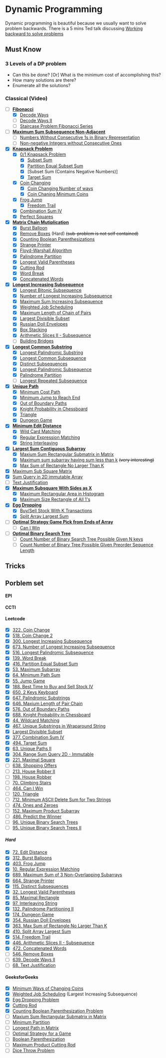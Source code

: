 # Dynamic Programming 
Dynamic programming is beautiful because we usually want to solve problem backwards.
There is a 5 mins Ted talk discussing [Working backward to solve problems](https://www.youtube.com/watch?v=v34NqCbAA1c)

## Must Know
### 3 Levels of a DP problem
* Can this be done? [Or] What is the minimum cost of accomplishing this?
* How many solutions are there?
* Enumerate all the solutions?

### Classical (Video)
- [ ] **[Fibonacci](https://www.youtube.com/watch?v=e0CAbRVYAWg)**
    - [x] [Decode Ways](https://www.youtube.com/watch?v=aCKyFYF9_Bg)
    - [ ] [Decode Ways II](https://leetcode.com/problems/decode-ways-ii/description/)
    - [ ] [Staircase Problem Fibonacci Series](http://www.geeksforgeeks.org/count-ways-reach-nth-stair/)
- [ ] **[Maximum Sum Subsequence Non-Adjacent](http://www.geeksforgeeks.org/maximum-sum-such-that-no-two-elements-are-adjacent/)**
    - [ ] [Numbers Without Consecutive 1s in Binary Representation](http://www.geeksforgeeks.org/count-number-binary-strings-without-consecutive-1s/)
    - [ ] [Non-negative Integers without Consecutive Ones](https://leetcode.com/problems/non-negative-integers-without-consecutive-ones/description/)
- [x] **[Knapsack Problem](https://www.utdallas.edu/~scniu/OPRE-6201/documents/DP3-Knapsack.pdf)**
    - [x] [0/1 Knapsack Problem](https://www.youtube.com/watch?v=8LusJS5-AGo&index=1&list=PLrmLmBdmIlpsHaNTPP_jHHDx_os9ItYXr)
        - [x] [Subset Sum](https://www.youtube.com/watch?v=s6FhG--P7z0&list=PLrmLmBdmIlpsHaNTPP_jHHDx_os9ItYXr&index=4)
        - [x] [Partition Equal Subset Sum](https://leetcode.com/problems/partition-equal-subset-sum/description/)
        - [x] [Subset Sum (Contains Negative Numbers)]
        - [x] [Target Sum](https://leetcode.com/problems/target-sum/description/)
    - [x] [Coin Changing](https://www.youtube.com/watch?v=NJasGk)
        - [x] [Coin Changing Number of ways](https://www.youtube.com/watch?v=_fgjrs570YE&index=10&list=PLrmLmBdmIlpsHaNTPP_jHHDx_os9ItYXr)
        - [x] [Coin Chaning Minimum Coins](https://www.youtube.com/watch?v=NJasGk)
    - [x] [Frog Jump](https://leetcode.com/problems/frog-jump/discuss/)
        - [x] [Freedom Trail](https://leetcode.com/problems/freedom-trail/description/)
    - [x] [Combination Sum IV](https://leetcode.com/problems/combination-sum-iv/description/)
    - [x] [Perfect Squares](https://leetcode.com/problems/perfect-squares/description/)
- [x] **[Matrix Chain Mutiplication](https://www.youtube.com/watch?v=vgLJZMUfnsU&list=PLrmLmBdmIlpsHaNTPP_jHHDx_os9ItYXr&index=3)**
    - [x] [Burst Balloon](https://www.youtube.com/watch?v=IFNibRVgFBo&list=PLrmLmBdmIlpsHaNTPP_jHHDx_os9ItYXr&index=30)
    - [x] [Remove Boxes](https://leetcode.com/problems/remove-boxes/description/) (Hard) ~~(sub-problem is not self contained)~~
    - [x] [Counting Boolean Parenthesizations](https://www.youtube.com/watch?v=oyj9tRZhmis)
    - [x] [Strange Printer](https://leetcode.com/problems/strange-printer/description/)
    - [x] [Floyd-Warshall Algorithm](https://en.wikipedia.org/wiki/Floyd%E2%80%93Warshall_algorithm)
    - [x] [Palindrome Partition](https://www.youtube.com/watch?v=lDYIvtBVmgo&list=PLrmLmBdmIlpsHaNTPP_jHHDx_os9ItYXr&index=26)
    - [x] [Longest Valid Parentheses](https://leetcode.com/problems/longest-valid-parentheses/discuss/)
    - [x] [Cutting Rod](https://www.youtube.com/watch?v=IRwVmTmN6go&index=14&list=PLrmLmBdmIlpsHaNTPP_jHHDx_os9ItYXr)
    - [x] [Word Break](https://www.youtube.com/watch?v=WepWFGxiwRs&list=PLrmLmBdmIlpsHaNTPP_jHHDx_os9ItYXr&index=19)
    - [x] [Concatenated Words](https://leetcode.com/problems/concatenated-words/discuss/)
- [x] **[Longest Increasing Subsequence](https://www.youtube.com/watch?v=CE2b_-XfVDk&index=7&list=PLrmLmBdmIlpsHaNTPP_jHHDx_os9ItYXr)**
    - [x] [Longest Bitonic Subsequence](https://www.youtube.com/watch?v=TWHytKnOPaQ&list=PLrmLmBdmIlpsHaNTPP_jHHDx_os9ItYXr&index=36)
    - [x] [Number of Longest Increasing Subsequence](https://www.youtube.com/watch?v=SFCiuIJu17Y)
    - [x] [Maximum Sum Increasing Subsequence](https://www.youtube.com/watch?v=99ssGWhLPUE&list=PLrmLmBdmIlpsHaNTPP_jHHDx_os9ItYXr&index=28)
    - [x] [Weighted Job Scheduling](https://www.youtube.com/watch?v=cr6Ip0J9izc&list=PLrmLmBdmIlpsHaNTPP_jHHDx_os9ItYXr&index=12)
    - [x] [Maximum Length of Chain of Pairs](https://www.youtube.com/watch?v=v-HIXptqM3Q)
    - [x] [Largest Divisible Subset](https://leetcode.com/problems/largest-divisible-subset/description/)
    - [x] [Russian Doll Envelopes](https://leetcode.com/problems/russian-doll-envelopes/description/)
    - [x] [Box Stacking](https://www.youtube.com/watch?v=9mod_xRB-O0&index=23&list=PLrmLmBdmIlpsHaNTPP_jHHDx_os9ItYXr)
    - [x] [Arithmetic Slices II - Subsequence](https://leetcode.com/problems/arithmetic-slices-ii-subsequence/description/)
    - [ ] [Building Bridges](https://www.youtube.com/watch?v=w6tSmS86C4w)
- [x] **[Longest Common Substring](https://www.youtube.com/watch?v=BysNXJHzCEs&index=16&list=PLrmLmBdmIlpsHaNTPP_jHHDx_os9ItYXr)**
    - [x] [Longest Palindromic Substring](https://www.youtube.com/watch?v=HBtiDHIOK9A)
    - [x] [Longest Common Subsequence](https://www.youtube.com/watch?v=NnD96abizww&index=2&list=PLrmLmBdmIlpsHaNTPP_jHHDx_os9ItYXr)
    - [x] [Distinct Subsequences](https://leetcode.com/problems/distinct-subsequences/description/)
    - [x] [Longest Palindromic Subsequence](https://www.youtube.com/watch?v=_nCsPn7_OgI&index=9&list=PLrmLmBdmIlpsHaNTPP_jHHDx_os9ItYXr)
    - [x] [Palindrome Partition](https://www.youtube.com/watch?v=lDYIvtBVmgo&list=PLrmLmBdmIlpsHaNTPP_jHHDx_os9ItYXr&index=26)
    - [ ] [Longest Repeated Subsequence](http://www.geeksforgeeks.org/longest-repeated-subsequence/)
- [x] **[Unique Path](https://leetcode.com/problems/unique-paths/description/)**
    - [x] [Minimum Cost Path](https://www.youtube.com/watch?v=lBRtnuxg-gU&list=PLrmLmBdmIlpsHaNTPP_jHHDx_os9ItYXr&index=20)
    - [x] [Minimum Jump to Reach End](https://www.youtube.com/watch?v=cETfFsSTGJI&list=PLrmLmBdmIlpsHaNTPP_jHHDx_os9ItYXr&index=21)
    - [x] [Out of Boundary Paths](http://www.cnblogs.com/grandyang/p/6927921.html)
    - [x] [Knight Probability in Chessboard](https://www.youtube.com/watch?v=MyJvMydR2G4)
    - [x] [Triangle](https://www.youtube.com/watch?v=ITV2CglqkWU)
    - [x] [Dungeon Game](https://leetcode.com/problems/dungeon-game/description/)
- [x] **[Minimum Edit Distance](https://www.youtube.com/watch?v=We3YDTzNXEk&list=PLrmLmBdmIlpsHaNTPP_jHHDx_os9ItYXr&index=8)**
    - [x] [Wild Card Matching](https://www.youtube.com/watch?v=3ZDZ-N0EPV0&index=25&list=PLrmLmBdmIlpsHaNTPP_jHHDx_os9ItYXr)
    - [x] [Regular Expression Matching](https://www.youtube.com/watch?v=l3hda49XcDE&index=24&list=PLrmLmBdmIlpsHaNTPP_jHHDx_os9ItYXr)
    - [x] [String Interleaving](https://www.youtube.com/watch?v=ih2OZ9-M3OM&list=PLrmLmBdmIlpsHaNTPP_jHHDx_os9ItYXr&index=32)
- [x] **[Largest Sum Contiguous Subarray](http://www.geeksforgeeks.org/largest-sum-contiguous-subarray/)**
    - [x] [Maxium Sum Rectangular Submatrix in Matrix](https://www.youtube.com/watch?v=yCQN096CwWM&index=15&list=PLrmLmBdmIlpsHaNTPP_jHHDx_os9ItYXr)
    - [x] [Maximum sum subarray having sum less than k](https://www.quora.com/Given-an-array-of-integers-A-and-an-integer-k-find-a-subarray-that-contains-the-largest-sum-subject-to-a-constraint-that-the-sum-is-less-than-k) ~~(very interesting)~~
    - [x] [Max Sum of Rectangle No Larger Than K](https://leetcode.com/problems/max-sum-of-rectangle-no-larger-than-k/description/) 
- [x] [Maximum Sub Square Matrix](https://www.youtube.com/watch?v=_Lf1looyJMU&index=29&list=PLrmLmBdmIlpsHaNTPP_jHHDx_os9ItYXr)
- [x] [Sum Query in 2D immutable Array](https://www.youtube.com/watch?v=PwDqpOMwg6U&index=40&list=PLrmLmBdmIlpsHaNTPP_jHHDx_os9ItYXr)
- [ ] [Text Justification](https://www.youtube.com/watch?v=RORuwHiblPc&index=18&list=PLrmLmBdmIlpsHaNTPP_jHHDx_os9ItYXr)
- [x] **[Maximum Subsquare With Sides as X](https://www.youtube.com/watch?v=vi_1eHCsR9A&list=PLrmLmBdmIlpsHaNTPP_jHHDx_os9ItYXr&index=42)**
    - [x] [Maximum Rectangular Area in Histogram](https://www.youtube.com/watch?v=ZmnqCZp9bBs)
    - [x] [Maximum Size Rectangle of All 1's](https://www.youtube.com/watch?v=g8bSdXCG-lA&list=PLrmLmBdmIlpsHaNTPP_jHHDx_os9ItYXr&index=17)
- [x] **[Egg Dropping](https://www.youtube.com/watch?v=3hcaVyX00_4&index=13&list=PLrmLmBdmIlpsHaNTPP_jHHDx_os9ItYXr)**
    - [x] [Buy/Sell Stock With K Transactions](https://www.youtube.com/watch?v=oDhu5uGq_ic&index=22&list=PLrmLmBdmIlpsHaNTPP_jHHDx_os9ItYXr)
    - [x] [Split Array Largest Sum](https://leetcode.com/problems/split-array-largest-sum/description/)
- [ ] **[Optimal Strategy Game Pick from Ends of Array](https://www.youtube.com/watch?v=WxpIHvsu1RI&list=PLrmLmBdmIlpsHaNTPP_jHHDx_os9ItYXr&index=33)**
    - [ ] [Can I Win](https://www.youtube.com/watch?v=PI3buD1dOJ8)
- [ ] **[Optimal Binary Search Tree](https://www.youtube.com/watch?v=hgA4xxlVvfQ&index=5&list=PLrmLmBdmIlpsHaNTPP_jHHDx_os9ItYXr)**
    - [ ] [Count Number of Binary Search Tree Possible Given N keys](https://www.youtube.com/watch?v=YDf982Lb84o&list=PLrmLmBdmIlpsHaNTPP_jHHDx_os9ItYXr&index=37)
    - [ ] [Count Number of Binary Tree Possible GIven Preorder Sequence Length](https://www.youtube.com/watch?v=RUB5ZPfKcnY&index=41&list=PLrmLmBdmIlpsHaNTPP_jHHDx_os9ItYXr)

## Tricks

## Porblem set

#### EPI

#### CCTI

#### Leetcode
- [x] [322. Coin Change](https://leetcode.com/problems/coin-change/description/)
- [x] [518. Coin Change 2](https://leetcode.com/problems/coin-change-2/description/)
- [x] [300. Longest Increasing Subsequence](https://leetcode.com/problems/longest-increasing-subsequence/description/)
- [x] [673. Number of Longest Increasing Subsequence](https://leetcode.com/problems/number-of-longest-increasing-subsequence/description/)
- [x] [516. Longest Palindromic Subsequence](https://leetcode.com/problems/longest-palindromic-subsequence/discuss/)
- [x] [139. Word Break](https://leetcode.com/problems/word-break/description/)
- [x] [416. Partition Equal Subset Sum](https://leetcode.com/problems/partition-equal-subset-sum/description/)
- [x] [53. Maximum Subarray](https://leetcode.com/problems/maximum-subarray/description/)
- [x] [64. Minimum Path Sum](https://leetcode.com/problems/minimum-path-sum/description/)
- [x] [55. Jump Game](https://leetcode.com/problems/jump-game/description/)
- [x] [188. Best Time to Buy and Sell Stock IV](https://leetcode.com/problems/best-time-to-buy-and-sell-stock-iv/description/)
- [x] [650. 2 Keys Keyboard](https://leetcode.com/tag/dynamic-programming/)
- [x] [647. Palindromic Substrings](https://leetcode.com/problems/palindromic-substrings/description/)
- [x] [646. Maxium Length of Pair Chain](https://leetcode.com/problems/maximum-length-of-pair-chain/description/)
- [x] [576. Out of Boundary Paths](https://leetcode.com/problems/out-of-boundary-paths/discuss/)
- [x] [688. Knight Probability in Chessboard](https://www.youtube.com/watch?v=MyJvMydR2G4)
- [x] [44. Wildcard Matching](https://leetcode.com/problems/wildcard-matching/description/)
- [x] [467. Unique Substrings in Wraparound String](https://leetcode.com/problems/unique-substrings-in-wraparound-string/description/)
- [x] [Largest Divisible Subset](https://leetcode.com/problems/largest-divisible-subset/description/)
- [x] [377. Combination Sum IV](https://leetcode.com/problems/combination-sum-iv/description/)
- [x] [494. Target Sum](https://leetcode.com/problems/target-sum/description/)
- [x] [63. Unique Paths II](https://leetcode.com/problems/unique-paths-ii/description/)
- [x] [304. Range Sum Query 2D - Immutable](https://leetcode.com/problems/range-sum-query-2d-immutable/description/)
- [x] [221. Maximal Square](https://leetcode.com/problems/maximal-square/description/)
- [ ] [638. Shopping Offers](https://leetcode.com/problems/shopping-offers/description/)
- [ ] [213. House Robber II](https://leetcode.com/problems/house-robber-ii/description/)
- [ ] [198. House Robber](https://leetcode.com/problems/house-robber/description/)
- [ ] [70. Climbing Stairs](https://leetcode.com/problems/climbing-stairs/description/)
- [ ] [464. Can I Win](https://leetcode.com/problems/can-i-win/description/)
- [ ] [120. Triangle](https://leetcode.com/problems/triangle/description/)
- [ ] [712. Minimum ASCII Delete Sum for Two Strings](https://leetcode.com/problems/minimum-ascii-delete-sum-for-two-strings/description/)
- [ ] [474. Ones and Zeroes](https://leetcode.com/problems/ones-and-zeroes/description/)
- [ ] [152. Maximum Product Subarray](https://leetcode.com/problems/maximum-product-subarray/description/)
- [ ] [486. Predict the Winner](https://leetcode.com/problems/predict-the-winner/description/)
- [ ] [96. Unique Binary Search Trees](https://leetcode.com/problems/unique-binary-search-trees/description/)
- [ ] [95. Unique Binary Search Trees II](https://leetcode.com/problems/unique-binary-search-trees-ii/description/)
##### Hard
- [x] [72. Edit Distance](https://leetcode.com/problems/edit-distance/description/)
- [x] [312. Burst Balloons](https://leetcode.com/problems/burst-balloons/description/)
- [x] [403. Frog Jump](https://leetcode.com/problems/frog-jump/description/)
- [x] [10. Regular Expression Matching](https://leetcode.com/problems/regular-expression-matching/description/)
- [x] [689. Maximum Sum of 3 Non-Overlapping Subarrays](https://leetcode.com/problems/maximum-sum-of-3-non-overlapping-subarrays/discuss/)
- [x] [664. Strange Printer](https://leetcode.com/problems/maximum-sum-of-3-non-overlapping-subarrays/discuss/)
- [x] [115. Distinct Subsequences](https://leetcode.com/problems/distinct-subsequences/description/)
- [x] [32. Longest Valid Parentheses](https://leetcode.com/problems/longest-valid-parentheses/discuss/)
- [x] [85. Maximal Rectangle](https://leetcode.com/problems/maximal-rectangle/description/)
- [x] [97. Interleaving String](https://leetcode.com/problems/interleaving-string/description/)
- [x] [132. Palindrome Partitioning II](https://leetcode.com/problems/palindrome-partitioning-ii/description/)
- [x] [174. Dungeon Game](https://leetcode.com/problems/dungeon-game/description/)
- [x] [354. Russian Doll Envelopes](https://leetcode.com/problems/russian-doll-envelopes/description/)
- [x] [363. Max Sum of Rectangle No Larger Than K](https://leetcode.com/problems/max-sum-of-rectangle-no-larger-than-k/description/)
- [x] [410. Split Array Largest Sum](https://leetcode.com/problems/split-array-largest-sum/description/)
- [x] [514. Freedom Trail](https://leetcode.com/problems/freedom-trail/description/)
- [x] [446. Arithmetic Slices II - Subsequence](https://leetcode.com/problems/arithmetic-slices-ii-subsequence/description/)
- [x] [472. Concatenated Words](https://leetcode.com/problems/concatenated-words/description/)
- [ ] [546. Remove Boxes](https://leetcode.com/problems/remove-boxes/description/)
- [ ] [639. Decode Ways II](https://leetcode.com/problems/decode-ways-ii/description/)
- [ ] [68. Text Justification](https://leetcode.com/problems/text-justification/description/)

#### GeeksforGeeks
- [x] [Minimum Ways of Changing Coins](http://www.geeksforgeeks.org/find-minimum-number-of-coins-that-make-a-change/)
- [x] [Weighted Job Scheduling](http://www.geeksforgeeks.org/weighted-job-scheduling/) (Largest Increasing Subsequence)
- [x] [Egg Dropping Problem](http://www.geeksforgeeks.org/dynamic-programming-set-11-egg-dropping-puzzle/)
- [x] [Cutting Rod](http://www.geeksforgeeks.org/dynamic-programming-set-13-cutting-a-rod/)
- [x] [Counting Boolean Parenthesization Problem](http://www.geeksforgeeks.org/dynamic-programming-set-37-boolean-parenthesization-problem/)
- [ ] [Maxium Sum Rectangular Submatrix in Matrix](http://www.geeksforgeeks.org/dynamic-programming-set-27-max-sum-rectangle-in-a-2d-matrix/)
- [ ] [Minimum Partition](http://www.geeksforgeeks.org/partition-a-set-into-two-subsets-such-that-the-difference-of-subset-sums-is-minimum/)
- [ ] [Longest Path in Matrix](http://www.geeksforgeeks.org/find-the-longest-path-in-a-matrix-with-given-constraints/)
- [ ] [Optimal Strategy for a Game](http://www.geeksforgeeks.org/dynamic-programming-set-31-optimal-strategy-for-a-game/)
- [ ] [Boolean Parenthesization](http://www.geeksforgeeks.org/dynamic-programming-set-37-boolean-parenthesization-problem/)
- [ ] [Maximum Product Cutting Rod](http://www.geeksforgeeks.org/dynamic-programming-set-36-cut-a-rope-to-maximize-product/)
- [ ] [Dice Throw Problem](http://www.geeksforgeeks.org/dice-throw-problem/)
